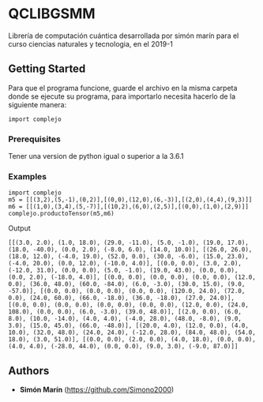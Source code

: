 

# QCLIBGSMM

Librería de computación cuántica desarrollada por simón marín para el curso ciencias naturales y tecnologia, en el 2019-1

## Getting Started
Para que el programa funcione, guarde el archivo en la misma carpeta donde se ejecute su programa, para importarlo necesita hacerlo de la siguiente manera:
```
import complejo
```

### Prerequisites

Tener una version de python igual o superior a la 3.6.1
### Examples


```
import complejo
m5 = [[(3,2),(5,-1),(0,2)],[(0,0),(12,0),(6,-3)],[(2,0),(4,4),(9,3)]]
m6 = [[(1,0),(3,4),(5,-7)],[(10,2),(6,0),(2,5)],[(0,0),(1,0),(2,9)]]
complejo.productoTensor(m5,m6)

```

Output

```
[[(3.0, 2.0), (1.0, 18.0), (29.0, -11.0), (5.0, -1.0), (19.0, 17.0), (18.0, -40.0), (0.0, 2.0), (-8.0, 6.0), (14.0, 10.0)], [(26.0, 26.0), (18.0, 12.0), (-4.0, 19.0), (52.0, 0.0), (30.0, -6.0), (15.0, 23.0), (-4.0, 20.0), (0.0, 12.0), (-10.0, 4.0)], [(0.0, 0.0), (3.0, 2.0), (-12.0, 31.0), (0.0, 0.0), (5.0, -1.0), (19.0, 43.0), (0.0, 0.0), (0.0, 2.0), (-18.0, 4.0)], [(0.0, 0.0), (0.0, 0.0), (0.0, 0.0), (12.0, 0.0), (36.0, 48.0), (60.0, -84.0), (6.0, -3.0), (30.0, 15.0), (9.0, -57.0)], [(0.0, 0.0), (0.0, 0.0), (0.0, 0.0), (120.0, 24.0), (72.0, 0.0), (24.0, 60.0), (66.0, -18.0), (36.0, -18.0), (27.0, 24.0)], [(0.0, 0.0), (0.0, 0.0), (0.0, 0.0), (0.0, 0.0), (12.0, 0.0), (24.0, 108.0), (0.0, 0.0), (6.0, -3.0), (39.0, 48.0)], [(2.0, 0.0), (6.0, 8.0), (10.0, -14.0), (4.0, 4.0), (-4.0, 28.0), (48.0, -8.0), (9.0, 3.0), (15.0, 45.0), (66.0, -48.0)], [(20.0, 4.0), (12.0, 0.0), (4.0, 10.0), (32.0, 48.0), (24.0, 24.0), (-12.0, 28.0), (84.0, 48.0), (54.0, 18.0), (3.0, 51.0)], [(0.0, 0.0), (2.0, 0.0), (4.0, 18.0), (0.0, 0.0), (4.0, 4.0), (-28.0, 44.0), (0.0, 0.0), (9.0, 3.0), (-9.0, 87.0)]]
```



## Authors

* **Simón Marín** (https://github.com/Simono2000)

